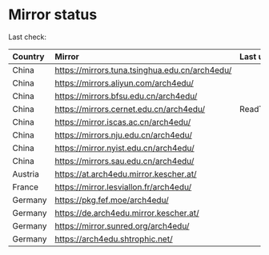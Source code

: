 <script src="./time.js"></script>
# Mirror status
Last check: <script type="text/javascript">localize(1750340165.966592);</script>

|Country|Mirror|Last update|
|:------|:-----|:----------|
|China|https://mirrors.tuna.tsinghua.edu.cn/arch4edu/|<script type="text/javascript">localize(1750318038);</script>|
|China|https://mirrors.aliyun.com/arch4edu/|<script type="text/javascript">localize(1750272394);</script>|
|China|https://mirrors.bfsu.edu.cn/arch4edu/|<script type="text/javascript">localize(1750272394);</script>|
|China|https://mirrors.cernet.edu.cn/arch4edu/|ReadTimeout|
|China|https://mirror.iscas.ac.cn/arch4edu/|<script type="text/javascript">localize(1750318038);</script>|
|China|https://mirrors.nju.edu.cn/arch4edu/|<script type="text/javascript">localize(1750229253);</script>|
|China|https://mirror.nyist.edu.cn/arch4edu/|<script type="text/javascript">localize(1750318038);</script>|
|China|https://mirrors.sau.edu.cn/arch4edu/|<script type="text/javascript">localize(1731653531);</script>|
|Austria|https://at.arch4edu.mirror.kescher.at/|<script type="text/javascript">localize(1750318038);</script>|
|France|https://mirror.lesviallon.fr/arch4edu/|<script type="text/javascript">localize(1750272394);</script>|
|Germany|https://pkg.fef.moe/arch4edu/|<script type="text/javascript">localize(1750318038);</script>|
|Germany|https://de.arch4edu.mirror.kescher.at/|<script type="text/javascript">localize(1750318038);</script>|
|Germany|https://mirror.sunred.org/arch4edu/|<script type="text/javascript">localize(1750318038);</script>|
|Germany|https://arch4edu.shtrophic.net/|<script type="text/javascript">localize(1750272394);</script>|

<script src="./tablefilter/tablefilter.js"></script>
<script src="./table.js"></script>
